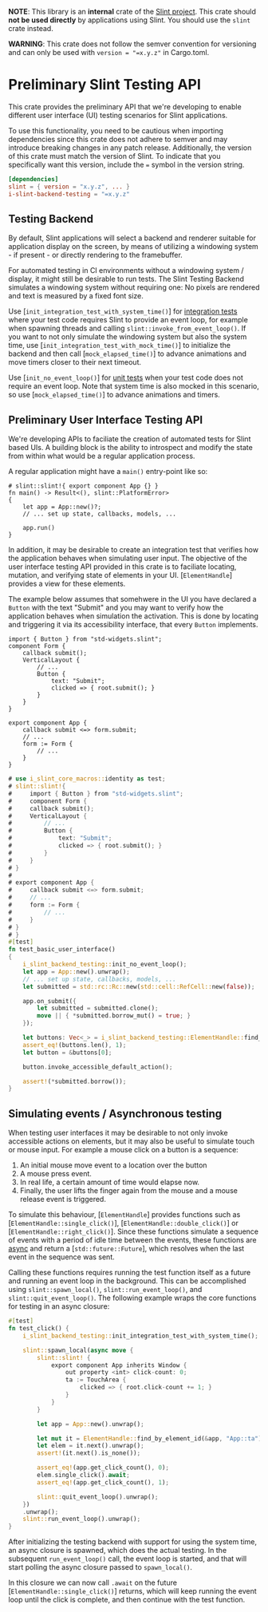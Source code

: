 <!-- Copyright © SixtyFPS GmbH <info@slint.dev> ; SPDX-License-Identifier: GPL-3.0-only OR LicenseRef-Slint-Royalty-free-2.0 OR LicenseRef-Slint-Software-3.0 -->

**NOTE**: This library is an **internal** crate of the [Slint project](https://slint.dev).
This crate should **not be used directly** by applications using Slint.
You should use the `slint` crate instead.

**WARNING**: This crate does not follow the semver convention for versioning and can
only be used with `version = "=x.y.z"` in Cargo.toml.

# Preliminary Slint Testing API

This crate provides the preliminary API that we're developing to enable different
user interface (UI) testing scenarios for Slint applications.

To use this functionality, you need to be cautious when importing dependencies since
this crate does not adhere to semver and may introduce breaking changes in any patch release.
Additionally, the version of this crate must match the version of Slint.
To indicate that you specifically want this version, include the `=` symbol in the version string.

```toml
[dependencies]
slint = { version = "x.y.z", ... }
i-slint-backend-testing = "=x.y.z"
```

## Testing Backend

By default, Slint applications will select a backend and renderer suitable for application display
on the screen, by means of utilizing a windowing system - if present - or directly rendering to
the framebuffer.

For automated testing in CI environments without a windowing system / display, it might still be
desirable to run tests. The Slint Testing Backend simulates a windowing system without requiring one:
No pixels are rendered and text is measured by a fixed font size.

Use [`init_integration_test_with_system_time()`] for [integration tests](https://doc.rust-lang.org/rust-by-example/testing/integration_testing.html)
where your test code requires Slint to provide an event loop, for example when spawning threads
and calling `slint::invoke_from_event_loop()`. If you want to not only simulate the windowing system but
also the system time, use [`init_integration_test_with_mock_time()`] to initialize the backend and then
call [`mock_elapsed_time()`] to advance animations and move timers closer to their next timeout.

Use [`init_no_event_loop()`] for [unit tests](https://doc.rust-lang.org/rust-by-example/testing/unit_testing.html) when your test
code does not require an event loop. Note that system time is also mocked in this scenario, so use
[`mock_elapsed_time()`] to advance animations and timers.

## Preliminary User Interface Testing API

We're developing APIs to faciliate the creation of automated tests for Slint based UIs. A building block
is the ability to introspect and modify the state from within what would be a regular application process.

A regular application might have a `main()` entry-point like so:

```rust,no_run
# slint::slint!{ export component App {} }
fn main() -> Result<(), slint::PlatformError>
{
    let app = App::new()?;
    // ... set up state, callbacks, models, ...

    app.run()
}
```

In addition, it may be desirable to create an integration test that verifies how the application behaves when simulating user input.
The objective of the user interface testing API provided in this crate is to faciliate locating, mutation, and verifying state of
elements in your UI. [`ElementHandle`] provides a view for these elements.

The example below assumes that somehwere in the UI you have declared a `Button` with the text "Submit" and you may want to verify
how the application behaves when simulation the activation. This is done by locating and triggering it via its accessibility interface,
that every `Button` implements.

```slint,no-preview
import { Button } from "std-widgets.slint";
component Form {
    callback submit();
    VerticalLayout {
        // ...
        Button {
            text: "Submit";
            clicked => { root.submit(); }
        }
    }
}

export component App {
    callback submit <=> form.submit;
    // ...
    form := Form {
        // ...
    }
}
```

```rust
# use i_slint_core_macros::identity as test;
# slint::slint!{
#     import { Button } from "std-widgets.slint";
#     component Form {
#     callback submit();
#     VerticalLayout {
#         // ...
#         Button {
#             text: "Submit";
#             clicked => { root.submit(); }
#         }
#     }
# }
#
# export component App {
#     callback submit <=> form.submit;
#     // ...
#     form := Form {
#         // ...
#     }
# }
# }
#[test]
fn test_basic_user_interface()
{
    i_slint_backend_testing::init_no_event_loop();
    let app = App::new().unwrap();
    // ... set up state, callbacks, models, ...
    let submitted = std::rc::Rc::new(std::cell::RefCell::new(false));

    app.on_submit({
        let submitted = submitted.clone();
        move || { *submitted.borrow_mut() = true; }
    });

    let buttons: Vec<_> = i_slint_backend_testing::ElementHandle::find_by_accessible_label(&app, "Submit").collect();
    assert_eq!(buttons.len(), 1);
    let button = &buttons[0];

    button.invoke_accessible_default_action();

    assert!(*submitted.borrow());
}
```

## Simulating events / Asynchronous testing

When testing user interfaces it may be desirable to not only invoke accessible actions on elements, but it may also be
useful to simulate touch or mouse input. For example a mouse click on a button is a sequence:

1. An initial mouse move event to a location over the button
2. A mouse press event.
3. In real life, a certain amount of time would elapse now.
4. Finally, the user lifts the finger again from the mouse and a mouse release event is triggered.

To simulate this behaviour, [`ElementHandle`] provides functions such as [`ElementHandle::single_click()`], [`ElementHandle::double_click()`] or [`ElementHandle::right_click()`].
Since these functions simulate a sequence of events with a period of idle time between the events, these functions are [async](https://doc.rust-lang.org/std/keyword.async.html)
and return a [`std::future::Future`], which resolves when the last event in the sequence was sent.

Calling these functions requires running the test function itself as a future and running an event loop in the background.
This can be accomplished using `slint::spawn_local()`, `slint::run_event_loop()`, and `slint::quit_event_loop()`. The following
example wraps the core functions for testing in an async closure:

```rust
#[test]
fn test_click() {
    i_slint_backend_testing::init_integration_test_with_system_time();

    slint::spawn_local(async move {
        slint::slint! {
            export component App inherits Window {
                out property <int> click-count: 0;
                ta := TouchArea {
                    clicked => { root.click-count += 1; }
                }
            }
        }

        let app = App::new().unwrap();

        let mut it = ElementHandle::find_by_element_id(&app, "App::ta");
        let elem = it.next().unwrap();
        assert!(it.next().is_none());

        assert_eq!(app.get_click_count(), 0);
        elem.single_click().await;
        assert_eq!(app.get_click_count(), 1);

        slint::quit_event_loop().unwrap();
    })
    .unwrap();
    slint::run_event_loop().unwrap();
}
```

After initializing the testing backend with support for using the system time, an async
closure is spawned, which does the actual testing. In the subsequent `run_event_loop()` call,
the event loop is started, and that will start polling the async closure passed to `spawn_local()`.

In this closure we can now call `.await` on the future [`ElementHandle::single_click()`] returns, which
will keep running the event loop until the click is complete, and then continue with the test function.

